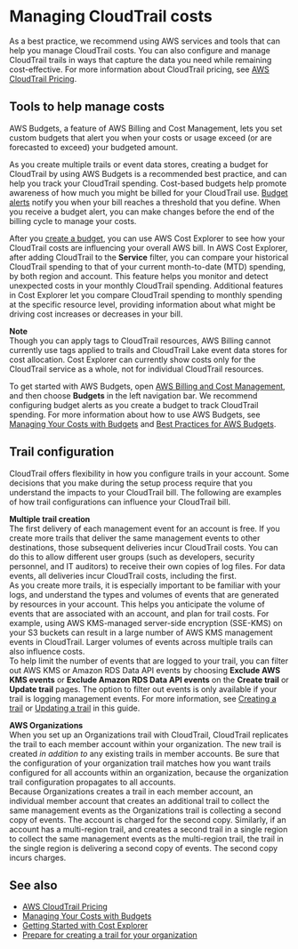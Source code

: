 # Managing CloudTrail costs<a name="cloudtrail-trail-manage-costs"></a>

As a best practice, we recommend using AWS services and tools that can help you manage CloudTrail costs\. You can also configure and manage CloudTrail trails in ways that capture the data you need while remaining cost\-effective\. For more information about CloudTrail pricing, see [AWS CloudTrail Pricing](http://aws.amazon.com/cloudtrail/pricing/)\.

## Tools to help manage costs<a name="cloudtrail-trail-manage-costs-tools"></a>

AWS Budgets, a feature of AWS Billing and Cost Management, lets you set custom budgets that alert you when your costs or usage exceed \(or are forecasted to exceed\) your budgeted amount\.

As you create multiple trails or event data stores, creating a budget for CloudTrail by using AWS Budgets is a recommended best practice, and can help you track your CloudTrail spending\. Cost\-based budgets help promote awareness of how much you might be billed for your CloudTrail use\. [Budget alerts](https://docs.aws.amazon.com/awsaccountbilling/latest/aboutv2/budgets-best-practices.html#budgets-best-practices-alerts) notify you when your bill reaches a threshold that you define\. When you receive a budget alert, you can make changes before the end of the billing cycle to manage your costs\.

After you [create a budget](https://docs.aws.amazon.com/awsaccountbilling/latest/aboutv2/budgets-create.html), you can use AWS Cost Explorer to see how your CloudTrail costs are influencing your overall AWS bill\. In AWS Cost Explorer, after adding CloudTrail to the **Service** filter, you can compare your historical CloudTrail spending to that of your current month\-to\-date \(MTD\) spending, by both region and account\. This feature helps you monitor and detect unexpected costs in your monthly CloudTrail spending\. Additional features in Cost Explorer let you compare CloudTrail spending to monthly spending at the specific resource level, providing information about what might be driving cost increases or decreases in your bill\.

**Note**  
Though you can apply tags to CloudTrail resources, AWS Billing cannot currently use tags applied to trails and CloudTrail Lake event data stores for cost allocation\. Cost Explorer can currently show costs only for the CloudTrail service as a whole, not for individual CloudTrail resources\.

To get started with AWS Budgets, open [AWS Billing and Cost Management](https://console.aws.amazon.com/billing), and then choose **Budgets** in the left navigation bar\. We recommend configuring budget alerts as you create a budget to track CloudTrail spending\. For more information about how to use AWS Budgets, see [Managing Your Costs with Budgets](https://docs.aws.amazon.com/awsaccountbilling/latest/aboutv2/budgets-managing-costs.html) and [Best Practices for AWS Budgets](https://docs.aws.amazon.com/awsaccountbilling/latest/aboutv2/budgets-best-practices.html)\.

## Trail configuration<a name="cloudtrail-trail-manage-costs-trailconfig"></a>

CloudTrail offers flexibility in how you configure trails in your account\. Some decisions that you make during the setup process require that you understand the impacts to your CloudTrail bill\. The following are examples of how trail configurations can influence your CloudTrail bill\.

**Multiple trail creation**  
The first delivery of each management event for an account is free\. If you create more trails that deliver the same management events to other destinations, those subsequent deliveries incur CloudTrail costs\. You can do this to allow different user groups \(such as developers, security personnel, and IT auditors\) to receive their own copies of log files\. For data events, all deliveries incur CloudTrail costs, including the first\.  
As you create more trails, it is especially important to be familiar with your logs, and understand the types and volumes of events that are generated by resources in your account\. This helps you anticipate the volume of events that are associated with an account, and plan for trail costs\. For example, using AWS KMS\-managed server\-side encryption \(SSE\-KMS\) on your S3 buckets can result in a large number of AWS KMS management events in CloudTrail\. Larger volumes of events across multiple trails can also influence costs\.  
To help limit the number of events that are logged to your trail, you can filter out AWS KMS or Amazon RDS Data API events by choosing **Exclude AWS KMS events** or **Exclude Amazon RDS Data API events** on the **Create trail** or **Update trail** pages\. The option to filter out events is only available if your trail is logging management events\. For more information, see [Creating a trail](cloudtrail-create-a-trail-using-the-console-first-time.md) or [Updating a trail](cloudtrail-update-a-trail-console.md) in this guide\.

**AWS Organizations**  
When you set up an Organizations trail with CloudTrail, CloudTrail replicates the trail to each member account within your organization\. The new trail is created *in addition to* any existing trails in member accounts\. Be sure that the configuration of your organization trail matches how you want trails configured for all accounts within an organization, because the organization trail configuration propagates to all accounts\.  
Because Organizations creates a trail in each member account, an individual member account that creates an additional trail to collect the same management events as the Organizations trail is collecting a second copy of events\. The account is charged for the second copy\. Similarly, if an account has a multi\-region trail, and creates a second trail in a single region to collect the same management events as the multi\-region trail, the trail in the single region is delivering a second copy of events\. The second copy incurs charges\.

## See also<a name="w92aac10c32b7b9"></a>
+ [AWS CloudTrail Pricing](http://aws.amazon.com/cloudtrail/pricing/)
+ [Managing Your Costs with Budgets](https://docs.aws.amazon.com/awsaccountbilling/latest/aboutv2/budgets-managing-costs.html)
+ [Getting Started with Cost Explorer](https://docs.aws.amazon.com/awsaccountbilling/latest/aboutv2/ce-getting-started.html)
+ [Prepare for creating a trail for your organization](creating-an-organizational-trail-prepare.md)